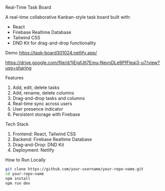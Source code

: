 Real-Time Task Board

A real-time collaborative Kanban-style task board built with:

- React
- Firebase Realtime Database
- Tailwind CSS
- DND Kit for drag-and-drop functionality



 Demo
https://task-board301024.netlify.app/

https://drive.google.com/file/d/1jEigfJtI7Emu-NevnDLe9PfFleai3-u7/view?usp=sharing



 Features

1) Add, edit, delete tasks  
2) Add, rename, delete columns  
3) Drag-and-drop tasks and columns  
4) Real-time sync across users  
5) User presence indicator  
5) Persistent storage with Firebase  



 Tech Stack

1) Frontend: React, Tailwind CSS
2) Backend: Firebase Realtime Database
3) Drag-and-Drop: DND Kit
4) Deployment: Netlify



 How to Run Locally

```bash
git clone https://github.com/your-username/your-repo-name.git
cd your-repo-name
npm install
npm run dev

